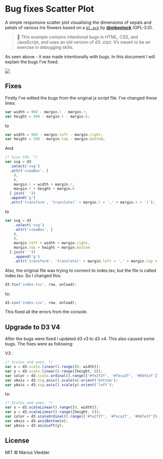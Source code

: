 # Bug fixes Scatter Plot

A simple responsive scatter plot visualising the dimensions of sepals and petals
of various iris flowers based on a [`bl.ock`][block] by
[**@mbostock**][block-author] (GPL-3.0).

> 💁 This example contains intentional bugs in HTML, CSS, and JavaScript,
> and uses an old version of d3: `d3@3`.  It’s meant to be an exercise in
> debugging skills.

As seen above - it was made intentionally with bugs. In this document I will explain the bugs I’ve fixed.

[![][cover]][url]

## Fixes

Firstly I’ve edited the bugs from the original js script file. I’ve changed these lines:

```javascript
var width = 960 - margin.l - margin.r;
var height = 500 - margin.t - margin.b;

```

to
```javascript
var width = 960 - margin.left - margin.right;
var height = 500 - margin.top - margin.bottom;
```

And
```javascript
/* Size SVG. */
var svg = d3
  .select('svg')
  .attr('viewBox', [
    0,
    0,
    margin.l + width + margin.r,
    margin.t + height + margin.b
  ].join(' '))
  .append('g')
  .attr('transform', 'translate(' + margin.l + ',' + margin.t + ')');
```
to
```javascript
var svg = d3
    .select('svg')
    .attr('viewBox', [
    0,
    0,
    margin.left + width + margin.right,
    margin.top + height + margin.bottom
  ].join(' '))
    .append('g')
    .attr('transform', 'translate(' + margin.left + ',' + margin.top + ')');
```

Also, the original file was trying to connect to index.tsv, but the file is called index.tsv. So I changed this:
```javascript
d3.tsv('index.tsv', row, onload);
```
to:
```javascript
d3.csv('index.csv', row, onload);
```

This fixed all the errors from the console.

## Upgrade to D3 V4

After the bugs were fixed I updated d3 v3 to d3 v4. This also caused some bugs. The fixes were as following:

V3 :

```javascript
/* Scales and axes. */
var x = d3.scale.linear().range([0, width]);
var y = d3.scale.linear().range([height, 0]);
var color = d3.scale.ordinal().range(['#fe2f2f', '#feca2f', '#96fe2f']);
var xAxis = d3.svg.axis().scale(x).orient('bottom');
var yAxis = d3.svg.axis().scale(y).orient('left');
```

to:

```javascript
/* Scales and axes. */
var x = d3.scaleLinear().range([0, width]);
var y = d3.scaleLinear().range([height, 0]);
var color = d3.scaleOrdinal().range(['#fe2f2f', '#feca2f', '#96fe2f']);
var xAxis = d3.axisBottom(x);
var yAxis = d3.axisLeft(y);
```

## License

MIT © Marius Vledder

[block]: https://bl.ocks.org/mbostock/3887118

[block-author]: https://github.com/mbostock

[cover]: preview.png

[url]: https://cmda-fe3.github.io/course-17-18/class-2-debug/maridjuice
